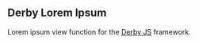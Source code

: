 Derby Lorem Ipsum
-----------------

Lorem ipsum view function for the [Derby JS](http://derbyjs.com) framework.